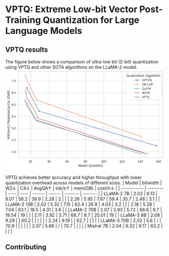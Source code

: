 # VPTQ: Extreme Low-bit Vector Post-Training Quantization for Large Language Models
## VPTQ results
The figure below shows a comparison of ultra-low bit (2-bit) quantization using VPTQ and other SOTA algorithms on the LLaMA-2 model.
![2bit quantization](figures/vptq.png)

VPTQ achieves better accuracy and higher throughput with lower quantization overhead across models of different sizes.
| Model | bitwidth | W2↓  | C4↓  | AvgQA↑ | tok/s↑ | mem(GB) | cost/h↓ |
| ----------- | -------- | ---- | ---- | ------ | ------ | ------- | ------- |
| LLaMA-2 7B  | 2.02     | 6.13 | 8.07 | 58.2   | 39.9   | 2.28    | 2       |
|             | 2.26     | 5.95 | 7.87 | 59.4   | 35.7   | 2.48    | 3.1     |
| LLaMA-2 13B | 2.02     | 5.32 | 7.15 | 62.4   | 26.9   | 4.03    | 3.2     |
|             | 2.18     | 5.28 | 7.04 | 63.1   | 18.5   | 4.31    | 3.6     |
| LLaMA-2 70B | 2.07     | 3.93 | 5.72 | 68.6   | 9.7    | 19.54   | 19      |
|             | 2.11     | 3.92 | 5.71 | 68.7   | 9.7    | 20.01   | 19      |
| LLaMA-3 8B  | 2.08     | 9.29 |      | 60.2   |        |         |         |
|             | 2.24     | 9.19 |      | 62.7   |        |         |         |
| LLaMA-3 70B | 2.02     | 5.6  | /    | 70.9   |        |         |         |
|             | 2.07     | 5.66 | /    | 70.7   |        |         |         |
| Mistral 7B  | 2.04     | 6.32 | 9.17 | 63.2   |        |         |         |

## Contributing
